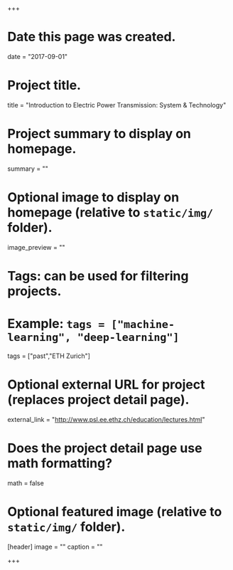 +++
# Date this page was created.
date = "2017-09-01"

# Project title.
title = "Introduction to Electric Power Transmission: System & Technology"

# Project summary to display on homepage.
summary = ""

# Optional image to display on homepage (relative to `static/img/` folder).
image_preview = ""

# Tags: can be used for filtering projects.
# Example: `tags = ["machine-learning", "deep-learning"]`
tags = ["past","ETH Zurich"]

# Optional external URL for project (replaces project detail page).
external_link = "http://www.psl.ee.ethz.ch/education/lectures.html" 

# Does the project detail page use math formatting?
math = false

# Optional featured image (relative to `static/img/` folder).
[header]
image = ""
caption = ""

+++
